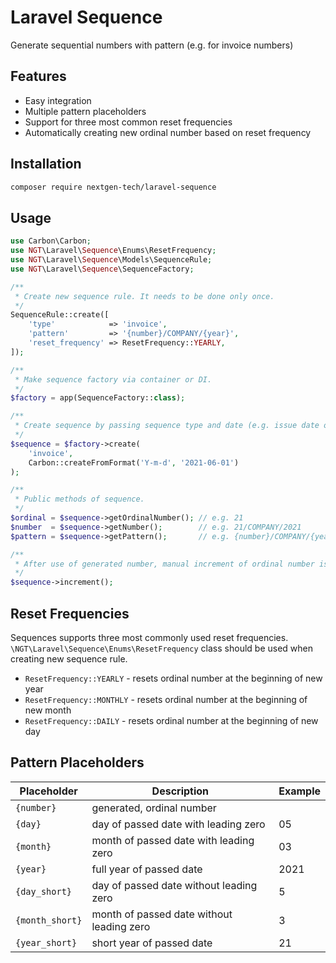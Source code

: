 # Laravel Sequence

Generate sequential numbers with pattern (e.g. for invoice numbers)

## Features

* Easy integration
* Multiple pattern placeholders
* Support for three most common reset frequencies
* Automatically creating new ordinal number based on reset frequency

## Installation

```sh
composer require nextgen-tech/laravel-sequence
```

## Usage

```php
use Carbon\Carbon;
use NGT\Laravel\Sequence\Enums\ResetFrequency;
use NGT\Laravel\Sequence\Models\SequenceRule;
use NGT\Laravel\Sequence\SequenceFactory;

/**
 * Create new sequence rule. It needs to be done only once.
 */
SequenceRule::create([
    'type'            => 'invoice',
    'pattern'         => '{number}/COMPANY/{year}',
    'reset_frequency' => ResetFrequency::YEARLY,
]);

/**
 * Make sequence factory via container or DI.
 */
$factory = app(SequenceFactory::class);

/**
 * Create sequence by passing sequence type and date (e.g. issue date of invoice).
 */
$sequence = $factory->create(
    'invoice',
    Carbon::createFromFormat('Y-m-d', '2021-06-01')
);

/**
 * Public methods of sequence.
 */
$ordinal = $sequence->getOrdinalNumber(); // e.g. 21
$number  = $sequence->getNumber();        // e.g. 21/COMPANY/2021
$pattern = $sequence->getPattern();       // e.g. {number}/COMPANY/{year}

/**
 * After use of generated number, manual increment of ordinal number is required.
 */
$sequence->increment();
```

## Reset Frequencies

Sequences supports three most commonly used reset frequencies. `\NGT\Laravel\Sequence\Enums\ResetFrequency` class should be used when creating new sequence rule.

* `ResetFrequency::YEARLY` - resets ordinal number at the beginning of new year
* `ResetFrequency::MONTHLY` - resets ordinal number at the beginning of new month
* `ResetFrequency::DAILY` - resets ordinal number at the beginning of new day

## Pattern Placeholders

| Placeholder     | Description                               | Example |
| --------------- | ----------------------------------------- | ------- |
| `{number}`      | generated, ordinal number                 |         |
| `{day}`         | day of passed date with leading zero      | 05      |
| `{month}`       | month of passed date with leading zero    | 03      |
| `{year}`        | full year of passed date                  | 2021    |
| `{day_short}`   | day of passed date without leading zero   | 5       |
| `{month_short}` | month of passed date without leading zero | 3       |
| `{year_short}`  | short year of passed date                 | 21      |